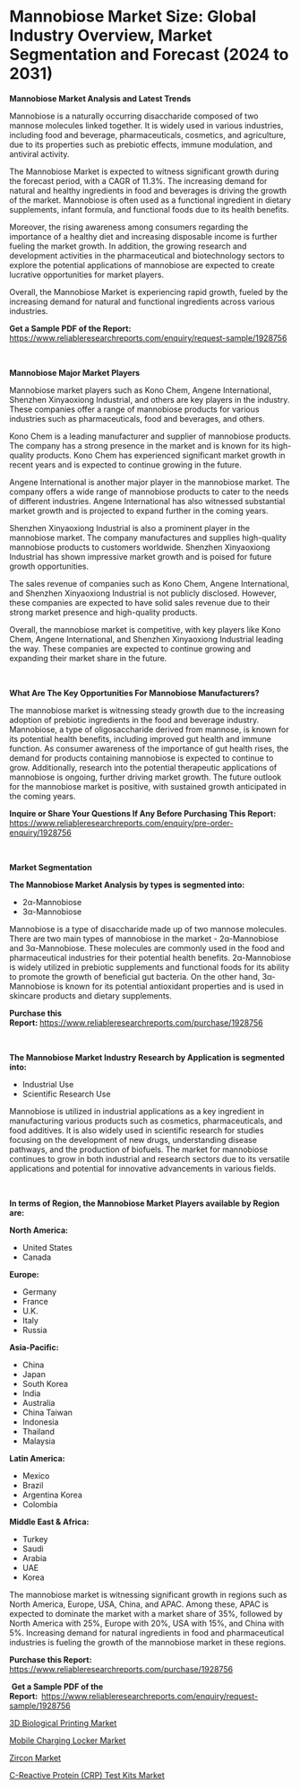 <p><h1>Mannobiose Market Size: Global Industry Overview, Market Segmentation and Forecast (2024 to 2031)</h1></p><p><strong>Mannobiose Market Analysis and Latest Trends</strong></p>
<p><p>Mannobiose is a naturally occurring disaccharide composed of two mannose molecules linked together. It is widely used in various industries, including food and beverage, pharmaceuticals, cosmetics, and agriculture, due to its properties such as prebiotic effects, immune modulation, and antiviral activity.</p><p>The Mannobiose Market is expected to witness significant growth during the forecast period, with a CAGR of 11.3%. The increasing demand for natural and healthy ingredients in food and beverages is driving the growth of the market. Mannobiose is often used as a functional ingredient in dietary supplements, infant formula, and functional foods due to its health benefits.</p><p>Moreover, the rising awareness among consumers regarding the importance of a healthy diet and increasing disposable income is further fueling the market growth. In addition, the growing research and development activities in the pharmaceutical and biotechnology sectors to explore the potential applications of mannobiose are expected to create lucrative opportunities for market players.</p><p>Overall, the Mannobiose Market is experiencing rapid growth, fueled by the increasing demand for natural and functional ingredients across various industries.</p></p>
<p><strong>Get a Sample PDF of the Report:&nbsp;</strong> <a href="https://www.reliableresearchreports.com/enquiry/request-sample/1928756">https://www.reliableresearchreports.com/enquiry/request-sample/1928756</a></p>
<p>&nbsp;</p>
<p><strong>Mannobiose Major Market Players</strong></p>
<p><p>Mannobiose market players such as Kono Chem, Angene International, Shenzhen Xinyaoxiong Industrial, and others are key players in the industry. These companies offer a range of mannobiose products for various industries such as pharmaceuticals, food and beverages, and others.</p><p>Kono Chem is a leading manufacturer and supplier of mannobiose products. The company has a strong presence in the market and is known for its high-quality products. Kono Chem has experienced significant market growth in recent years and is expected to continue growing in the future.</p><p>Angene International is another major player in the mannobiose market. The company offers a wide range of mannobiose products to cater to the needs of different industries. Angene International has also witnessed substantial market growth and is projected to expand further in the coming years.</p><p>Shenzhen Xinyaoxiong Industrial is also a prominent player in the mannobiose market. The company manufactures and supplies high-quality mannobiose products to customers worldwide. Shenzhen Xinyaoxiong Industrial has shown impressive market growth and is poised for future growth opportunities.</p><p>The sales revenue of companies such as Kono Chem, Angene International, and Shenzhen Xinyaoxiong Industrial is not publicly disclosed. However, these companies are expected to have solid sales revenue due to their strong market presence and high-quality products.</p><p>Overall, the mannobiose market is competitive, with key players like Kono Chem, Angene International, and Shenzhen Xinyaoxiong Industrial leading the way. These companies are expected to continue growing and expanding their market share in the future.</p></p>
<p>&nbsp;</p>
<p><strong>What Are The Key Opportunities For Mannobiose Manufacturers?</strong></p>
<p><p>The mannobiose market is witnessing steady growth due to the increasing adoption of prebiotic ingredients in the food and beverage industry. Mannobiose, a type of oligosaccharide derived from mannose, is known for its potential health benefits, including improved gut health and immune function. As consumer awareness of the importance of gut health rises, the demand for products containing mannobiose is expected to continue to grow. Additionally, research into the potential therapeutic applications of mannobiose is ongoing, further driving market growth. The future outlook for the mannobiose market is positive, with sustained growth anticipated in the coming years.</p></p>
<p><strong>Inquire or Share Your Questions If Any Before Purchasing This Report:</strong> <a href="https://www.reliableresearchreports.com/enquiry/pre-order-enquiry/1928756">https://www.reliableresearchreports.com/enquiry/pre-order-enquiry/1928756</a></p>
<p>&nbsp;</p>
<p><strong>Market Segmentation</strong></p>
<p><strong>The Mannobiose Market Analysis by types is segmented into:</strong></p>
<p><ul><li>2α-Mannobiose</li><li>3α-Mannobiose</li></ul></p>
<p><p>Mannobiose is a type of disaccharide made up of two mannose molecules. There are two main types of mannobiose in the market - 2α-Mannobiose and 3α-Mannobiose. These molecules are commonly used in the food and pharmaceutical industries for their potential health benefits. 2α-Mannobiose is widely utilized in prebiotic supplements and functional foods for its ability to promote the growth of beneficial gut bacteria. On the other hand, 3α-Mannobiose is known for its potential antioxidant properties and is used in skincare products and dietary supplements.</p></p>
<p><strong>Purchase this Report:&nbsp;</strong><a href="https://www.reliableresearchreports.com/purchase/1928756">https://www.reliableresearchreports.com/purchase/1928756</a></p>
<p>&nbsp;</p>
<p><strong>The Mannobiose Market Industry Research by Application is segmented into:</strong></p>
<p><ul><li>Industrial Use</li><li>Scientific Research Use</li></ul></p>
<p><p>Mannobiose is utilized in industrial applications as a key ingredient in manufacturing various products such as cosmetics, pharmaceuticals, and food additives. It is also widely used in scientific research for studies focusing on the development of new drugs, understanding disease pathways, and the production of biofuels. The market for mannobiose continues to grow in both industrial and research sectors due to its versatile applications and potential for innovative advancements in various fields.</p></p>
<p>&nbsp;</p>
<p><strong>In terms of Region, the Mannobiose Market Players available by Region are:</strong></p>
<p>
    <p> <strong> North America: </strong>
        <ul>
            <li>United States</li>
            <li>Canada</li>
        </ul>
        </p> 
    <p> <strong> Europe: </strong>
        <ul>
            <li>Germany</li>
            <li>France</li>
            <li>U.K.</li>
            <li>Italy</li>
            <li>Russia</li>
        </ul>
        </p> 
    <p> <strong> Asia-Pacific: </strong>
        <ul>
            <li>China</li>
            <li>Japan</li>
            <li>South Korea</li>
            <li>India</li>
            <li>Australia</li>
            <li>China Taiwan</li>
            <li>Indonesia</li>
            <li>Thailand</li>
            <li>Malaysia</li>
        </ul>
        </p> 
    <p> <strong> Latin America: </strong>
        <ul>
            <li>Mexico</li>
            <li>Brazil</li>
            <li>Argentina Korea</li>
            <li>Colombia</li>
        </ul>
        </p> 
    <p> <strong> Middle East & Africa: </strong>
        <ul>
            <li>Turkey</li>
            <li>Saudi</li>
            <li>Arabia</li>
            <li>UAE</li>
            <li>Korea</li>
        </ul>
    </p>
    </p>
<p><p>The mannobiose market is witnessing significant growth in regions such as North America, Europe, USA, China, and APAC. Among these, APAC is expected to dominate the market with a market share of 35%, followed by North America with 25%, Europe with 20%, USA with 15%, and China with 5%. Increasing demand for natural ingredients in food and pharmaceutical industries is fueling the growth of the mannobiose market in these regions.</p></p>
<p><strong>Purchase this Report: </strong><a href="https://www.reliableresearchreports.com/purchase/1928756">https://www.reliableresearchreports.com/purchase/1928756</a></p>
<p>&nbsp;<strong>Get a Sample PDF of the Report:&nbsp;&nbsp;</strong><a href="https://www.reliableresearchreports.com/enquiry/request-sample/1928756">https://www.reliableresearchreports.com/enquiry/request-sample/1928756</a></p>
<p><strong></strong></p>
<p><p><a href="https://github.com/juniordelafrance/Market-Research-Report-List-2/blob/main/3d-biological-printing-market.md">3D Biological Printing Market</a></p><p><a href="https://faithful-glue-af3.notion.site/Mobile-Charging-Locker-Market-Research-Report-Reveals-The-Latest-Trends-And-Opportunities-of-this-Ma-13257e4553c84478931b671529edf041">Mobile Charging Locker Market</a></p><p><a href="https://github.com/jaidynmorantestelletmjzya/Market-Research-Report-List-1/blob/main/zircon-market.md">Zircon Market</a></p><p><a href="https://view.publitas.com/reportprime-1/c-reactive-protein-crp-test-kits-market-offers-provide-insightful-data-for-the-time-period-from-2023-to-2030-and-also-provide-analysis-based-on-application-type-and-region/">C-Reactive Protein (CRP) Test Kits Market</a></p></p>